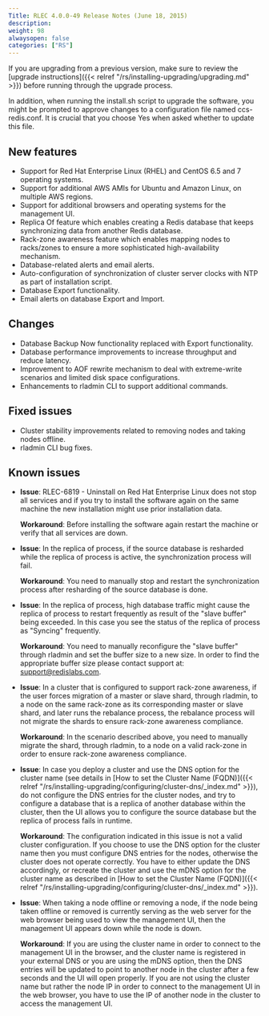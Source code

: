 ```yaml
---
Title: RLEC 4.0.0-49 Release Notes (June 18, 2015)
description:
weight: 98
alwaysopen: false
categories: ["RS"]
---
```

If you are upgrading from a previous version, make sure to review the
[upgrade
instructions]({{< relref "/rs/installing-upgrading/upgrading.md" >}})
before running through the upgrade process.

In addition, when running the install.sh script to upgrade the software,
you might be prompted to approve changes to a configuration file named
ccs-redis.conf. It is crucial that you choose Yes when asked whether to
update this file.

## New features

- Support for Red Hat Enterprise Linux (RHEL) and CentOS 6.5 and 7
    operating systems.
- Support for additional AWS AMIs for Ubuntu and Amazon Linux, on
    multiple AWS regions.
- Support for additional browsers and operating systems for the
    management UI.
- Replica Of feature which enables creating a Redis database that
    keeps synchronizing data from another Redis database.
- Rack-zone awareness feature which enables mapping nodes to
    racks/zones to ensure a more sophisticated high-availability
    mechanism.
- Database-related alerts and email alerts.
- Auto-configuration of synchronization of cluster server clocks with
    NTP as part of installation script.
- Database Export functionality.
- Email alerts on database Export and Import.

## Changes

- Database Backup Now functionality replaced with Export
    functionality.
- Database performance improvements to increase throughput and reduce
    latency.
- Improvement to AOF rewrite mechanism to deal with extreme-write
    scenarios and limited disk space configurations.
- Enhancements to rladmin CLI to support additional commands.

## Fixed issues

- Cluster stability improvements related to removing nodes and taking
    nodes offline.
- rladmin CLI bug fixes.

## Known issues

- **Issue**: RLEC-6819 - Uninstall on Red Hat Enterprise Linux does
    not stop all services and if you try to install the software again
    on the same machine the new installation might use prior
    installation data.
    
    **Workaround**: Before installing the software
    again restart the machine or verify that all services are down.

- **Issue**: In the replica of process, if the source database is
    resharded while the replica of process is active, the
    synchronization process will fail.
    
    **Workaround**: You need to
    manually stop and restart the synchronization process after
    resharding of the source database is done.

- **Issue**: In the replica of process, high database traffic might cause the replica of process to restart frequently
    as result of the "slave buffer" being exceeded. In this case you see
    the status of the replica of process as "Syncing"
    frequently.
    
    **Workaround**: You need to manually reconfigure the
    "slave buffer" through rladmin and set the buffer size to a new
    size. In order to find the appropriate buffer size please contact
    support at: <support@redislabs.com>.

- **Issue**: In a cluster that is configured to support rack-zone
    awareness, if the user forces migration of a master or slave shard,
    through rladmin, to a node on the same rack-zone as its
    corresponding master or slave shard, and later runs the rebalance
    process, the rebalance process will not migrate the shards to ensure
    rack-zone awareness compliance.
    
    **Workaround**: In the scenario
    described above, you need to manually migrate the shard, through
    rladmin, to a node on a valid rack-zone in order to ensure rack-zone
    awareness compliance.

- **Issue**: In case you deploy a cluster and use the DNS option for
    the cluster name (see details in [How to set the Cluster Name
    (FQDN)]({{< relref "/rs/installing-upgrading/configuring/cluster-dns/_index.md" >}}),
    do not configure the DNS entries for the cluster nodes, and try to
    configure a database that is a replica of another database within
    the cluster, then the UI allows you to configure the source database
    but the replica of process fails in runtime.
    
    **Workaround**: The
    configuration indicated in this issue is not a valid cluster
    configuration. If you choose to use the DNS option for the cluster
    name then you must configure DNS entries for the nodes, otherwise
    the cluster does not operate correctly. You have to either update
    the DNS accordingly, or recreate the cluster and use the mDNS option
    for the cluster name as described in [How to set the Cluster Name
    (FQDN)]({{< relref "/rs/installing-upgrading/configuring/cluster-dns/_index.md" >}}).
    
- **Issue**: When taking a node offline or removing a node, if the
    node being taken offline or removed is currently serving as the web
    server for the web browser being used to view the management UI,
    then the management UI appears down while the node is
    down.
    
    **Workaround**: If you are using the cluster name in order to
    connect to the management UI in the browser, and the cluster name is
    registered in your external DNS or you are using the mDNS option,
    then the DNS entries will be updated to point to another node in the
    cluster after a few seconds and the UI will open properly. If you
    are not using the cluster name but rather the node IP in order to
    connect to the management UI in the web browser, you have to use the
    IP of another node in the cluster to access the management UI.
